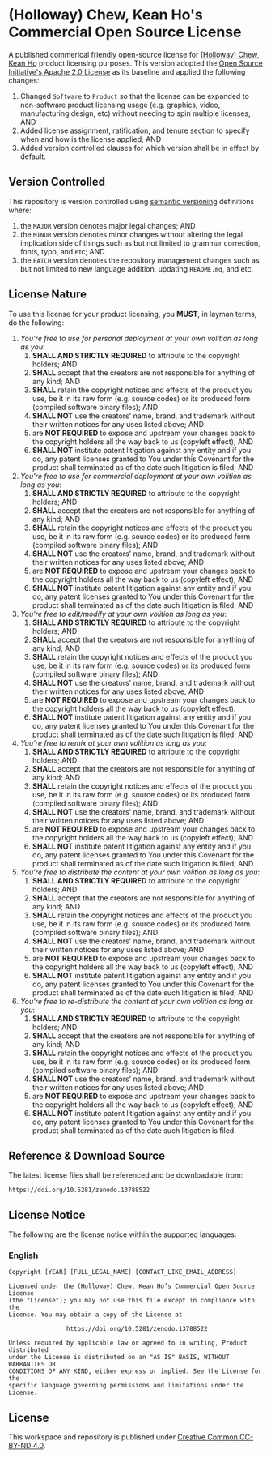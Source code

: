 # (Holloway) Chew, Kean Ho's Commercial Open Source License

A published commerical friendly open-source license for
[(Holloway) Chew, Kean Ho](https://github.com/ChewKeanHo) product licensing
purposes. This version adopted the
[Open Source Initiative's Apache 2.0 License](https://opensource.org/license/apache-2-0)
as its baseline and applied the following changes:

1. Changed `Software` to `Product` so that the license can be expanded to
   non-software product licensing usage (e.g. graphics, video, manufacturing
   design, etc) without needing to spin multiple licenses; AND
2. Added license assignment, ratification, and tenure section to specify when
   and how is the license applied; AND
3. Added version controlled clauses for which version shall be in effect by
   default.




## Version Controlled

This repository is version controlled using
[semantic versioning](https://semver.org/) definitions where:

1. the `MAJOR` version denotes major legal changes; AND
2. the `MINOR` version denotes minor changes without altering the legal
   implication side of things such as but not limited to grammar correction,
   fonts, typo, and etc; AND
3. the `PATCH` version denotes the repository management changes such as but
   not limited to new language addition, updating `README.md`, and etc.




## License Nature

To use this license for your product licensing, you **MUST**, in layman terms,
do the following:

1. *You're free to use for personal deployment at your own volition as long as
   you*:
   1. **SHALL AND STRICTLY REQUIRED** to attribute to the copyright holders; AND
   2. **SHALL** accept that the creators are not responsible for anything of
      any kind; AND
   3. **SHALL** retain the copyright notices and effects of the product you
      use, be it in its raw form (e.g. source codes) or its produced form
      (compiled software binary files); AND
   4. **SHALL NOT** use the creators' name, brand, and trademark
      without their written notices for any uses listed above; AND
   5. are **NOT REQUIRED** to expose and upstream your changes back to the
      copyright holders all the way back to us (copyleft effect); AND
   6. **SHALL NOT** institute patent litigation against any entity and if you
      do, any patent licenses granted to You under this Covenant for the product
      shall terminated as of the date such litigation is filed; AND
2. *You're free to use for commercial deployment at your own volition as long
   as you*:
   1. **SHALL AND STRICTLY REQUIRED** to attribute to the copyright holders; AND
   2. **SHALL** accept that the creators are not responsible for anything of
      any kind; AND
   3. **SHALL** retain the copyright notices and effects of the product you
      use, be it in its raw form (e.g. source codes) or its produced form
      (compiled software binary files); AND
   4. **SHALL NOT** use the creators' name, brand, and trademark
      without their written notices for any uses listed above; AND
   5. are **NOT REQUIRED** to expose and upstream your changes back to the
      copyright holders all the way back to us (copyleft effect); AND
   6. **SHALL NOT** institute patent litigation against any entity and if you
      do, any patent licenses granted to You under this Covenant for the product
      shall terminated as of the date such litigation is filed; AND
3. *You're free to edit/modify at your own volition as long as you*:
   1. **SHALL AND STRICTLY REQUIRED** to attribute to the copyright holders; AND
   2. **SHALL** accept that the creators are not responsible for anything of
      any kind; AND
   3. **SHALL** retain the copyright notices and effects of the product you
      use, be it in its raw form (e.g. source codes) or its produced form
      (compiled software binary files); AND
   4. **SHALL NOT** use the creators' name, brand, and trademark
      without their written notices for any uses listed above; AND
   5. are **NOT REQUIRED** to expose and upstream your changes back to the
      copyright holders all the way back to us (copyleft effect).
   6. **SHALL NOT** institute patent litigation against any entity and if you
      do, any patent licenses granted to You under this Covenant for the product
      shall terminated as of the date such litigation is filed; AND
4. *You're free to remix at your own volition as long as you*:
   1. **SHALL AND STRICTLY REQUIRED** to attribute to the copyright holders; AND
   2. **SHALL** accept that the creators are not responsible for anything of
      any kind; AND
   3. **SHALL** retain the copyright notices and effects of the product you
      use, be it in its raw form (e.g. source codes) or its produced form
      (compiled software binary files); AND
   4. **SHALL NOT** use the creators' name, brand, and trademark
      without their written notices for any uses listed above; AND
   5. are **NOT REQUIRED** to expose and upstream your changes back to the
      copyright holders all the way back to us (copyleft effect); AND
   6. **SHALL NOT** institute patent litigation against any entity and if you
      do, any patent licenses granted to You under this Covenant for the product
      shall terminated as of the date such litigation is filed; AND
5. *You're free to distribute the content at your own volition as long as you*:
   1. **SHALL AND STRICTLY REQUIRED** to attribute to the copyright holders; AND
   2. **SHALL** accept that the creators are not responsible for anything of
      any kind; AND
   3. **SHALL** retain the copyright notices and effects of the product you
      use, be it in its raw form (e.g. source codes) or its produced form
      (compiled software binary files); AND
   4. **SHALL NOT** use the creators' name, brand, and trademark
      without their written notices for any uses listed above; AND
   5. are **NOT REQUIRED** to expose and upstream your changes back to the
      copyright holders all the way back to us (copyleft effect); AND
   6. **SHALL NOT** institute patent litigation against any entity and if you
      do, any patent licenses granted to You under this Covenant for the product
      shall terminated as of the date such litigation is filed; AND
6. *You're free to re-distribute the content at your own volition as long as
   you*:
   1. **SHALL AND STRICTLY REQUIRED** to attribute to the copyright holders; AND
   2. **SHALL** accept that the creators are not responsible for anything of
      any kind; AND
   3. **SHALL** retain the copyright notices and effects of the product you
      use, be it in its raw form (e.g. source codes) or its produced form
      (compiled software binary files); AND
   4. **SHALL NOT** use the creators' name, brand, and trademark
      without their written notices for any uses listed above; AND
   5. are **NOT REQUIRED** to expose and upstream your changes back to the
      copyright holders all the way back to us (copyleft effect); AND
   6. **SHALL NOT** institute patent litigation against any entity and if you
      do, any patent licenses granted to You under this Covenant for the product
      shall terminated as of the date such litigation is filed.




## Reference & Download Source

The latest license files shall be referenced and be downloadable from:

```
https://doi.org/10.5281/zenodo.13788522
```




## License Notice

The following are the license notice within the supported languages:

### English

```
Copyright [YEAR] [FULL_LEGAL_NAME] [CONTACT_LIKE_EMAIL_ADDRESS]

Licensed under the (Holloway) Chew, Kean Ho’s Commercial Open Source License
(the "License"); you may not use this file except in compliance with the
License. You may obtain a copy of the License at

                https://doi.org/10.5281/zenodo.13788522

Unless required by applicable law or agreed to in writing, Product distributed
under the License is distributed on an "AS IS" BASIS, WITHOUT WARRANTIES OR
CONDITIONS OF ANY KIND, either express or implied. See the License for the
specific language governing permissions and limitations under the License.
```




## License

This workspace and repository is published under
[Creative Common CC-BY-ND 4.0](https://creativecommons.org/licenses/by-nd/4.0/legalcode.en).
